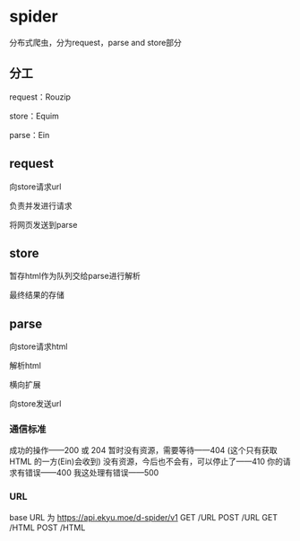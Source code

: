 # spider
分布式爬虫，分为request，parse and store部分

## 分工

request：Rouzip

store：Equim

parse：Ein

## request

向store请求url

负责并发进行请求

将网页发送到parse

## store

暂存html作为队列交给parse进行解析

最终结果的存储

## parse

向store请求html

解析html

横向扩展

向store发送url  

### 通信标准
成功的操作——200 或 204
暂时没有资源，需要等待——404 (这个只有获取 HTML 的一方(Ein)会收到)
没有资源，今后也不会有，可以停止了——410
你的请求有错误——400
我这处理有错误——500

### URL
base URL 为 https://api.ekyu.moe/d-spider/v1
GET /URL
POST /URL
GET /HTML
POST /HTML